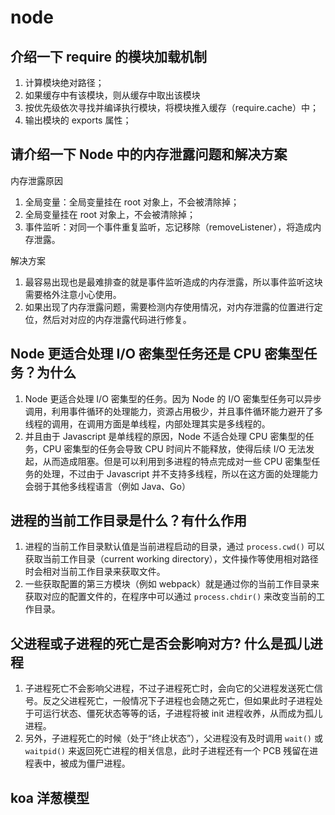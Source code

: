 # node

## 介绍一下 require 的模块加载机制

  1. 计算模块绝对路径；
  2. 如果缓存中有该模块，则从缓存中取出该模块
  3. 按优先级依次寻找并编译执行模块，将模块推入缓存（require.cache）中；
  4. 输出模块的 exports 属性；

## 请介绍一下 Node 中的内存泄露问题和解决方案

内存泄露原因

  1. 全局变量：全局变量挂在 root 对象上，不会被清除掉；
  2. 全局变量挂在 root 对象上，不会被清除掉；
  3. 事件监听：对同一个事件重复监听，忘记移除（removeListener），将造成内存泄露。

解决方案

  1. 最容易出现也是最难排查的就是事件监听造成的内存泄露，所以事件监听这块需要格外注意小心使用。
  2. 如果出现了内存泄露问题，需要检测内存使用情况，对内存泄露的位置进行定位，然后对对应的内存泄露代码进行修复。

## Node 更适合处理 I/O 密集型任务还是 CPU 密集型任务？为什么

  1. Node 更适合处理 I/O 密集型的任务。因为 Node 的 I/O 密集型任务可以异步调用，利用事件循环的处理能力，资源占用极少，并且事件循环能力避开了多线程的调用，在调用方面是单线程，内部处理其实是多线程的。
  2. 并且由于 Javascript 是单线程的原因，Node 不适合处理 CPU 密集型的任务，CPU 密集型的任务会导致 CPU 时间片不能释放，使得后续 I/O 无法发起，从而造成阻塞。但是可以利用到多进程的特点完成对一些 CPU 密集型任务的处理，不过由于 Javascript 并不支持多线程，所以在这方面的处理能力会弱于其他多线程语言（例如 Java、Go）

## 进程的当前工作目录是什么？有什么作用

  1. 进程的当前工作目录默认值是当前进程启动的目录，通过 `process.cwd()` 可以获取当前工作目录（current working directory），文件操作等使用相对路径时会相对当前工作目录来获取文件。
  2. 一些获取配置的第三方模块（例如 webpack）就是通过你的当前工作目录来获取对应的配置文件的，在程序中可以通过 `process.chdir()` 来改变当前的工作目录。

## 父进程或子进程的死亡是否会影响对方? 什么是孤儿进程

  1. 子进程死亡不会影响父进程，不过子进程死亡时，会向它的父进程发送死亡信号。反之父进程死亡，一般情况下子进程也会随之死亡，但如果此时子进程处于可运行状态、僵死状态等等的话，子进程将被 init 进程收养，从而成为孤儿进程。
  2. 另外，子进程死亡的时候（处于“终止状态”），父进程没有及时调用 `wait()` 或 `waitpid()` 来返回死亡进程的相关信息，此时子进程还有一个 PCB 残留在进程表中，被成为僵尸进程。

## koa 洋葱模型
